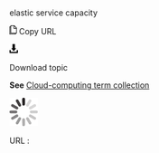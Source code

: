 # 

elastic service capacity

![Copy URL](media/elastic-service-capacity/Copy.png)
Copy URL

![Download](media/elastic-service-capacity/Download.png)

Download topic

**See** [Cloud-computing term collection](https://worldready.cloudapp.net/Styleguide/Read?id=2700&topicid=28841)

![In progress](media/elastic-service-capacity/activity-large.gif)

URL :
